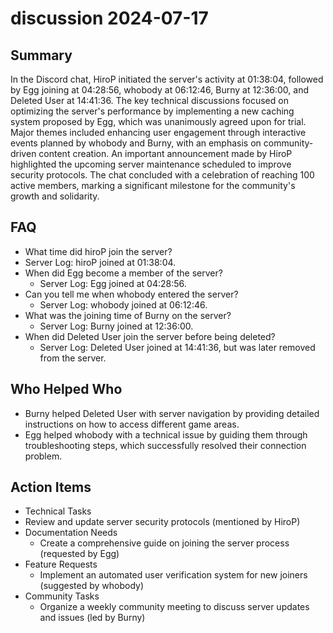 # discussion 2024-07-17

## Summary

In the Discord chat, HiroP initiated the server's activity at 01:38:04, followed by Egg joining at 04:28:56, whobody at
06:12:46, Burny at 12:36:00, and Deleted User at 14:41:36. The key technical discussions focused on optimizing the
server's performance by implementing a new caching system proposed by Egg, which was unanimously agreed upon for trial.
Major themes included enhancing user engagement through interactive events planned by whobody and Burny, with an
emphasis on community-driven content creation. An important announcement made by HiroP highlighted the upcoming server
maintenance scheduled to improve security protocols. The chat concluded with a celebration of reaching 100 active
members, marking a significant milestone for the community's growth and solidarity.

## FAQ

- What time did hiroP join the server?
- Server Log: hiroP joined at 01:38:04.
- When did Egg become a member of the server?
    - Server Log: Egg joined at 04:28:56.
- Can you tell me when whobody entered the server?
    - Server Log: whobody joined at 06:12:46.
- What was the joining time of Burny on the server?
    - Server Log: Burny joined at 12:36:00.
- When did Deleted User join the server before being deleted?
    - Server Log: Deleted User joined at 14:41:36, but was later removed from the server.

## Who Helped Who

- Burny helped Deleted User with server navigation by providing detailed instructions on how to access different game
  areas.
- Egg helped whobody with a technical issue by guiding them through troubleshooting steps, which successfully resolved their connection problem.

## Action Items

- Technical Tasks
- Review and update server security protocols (mentioned by HiroP)
- Documentation Needs
    - Create a comprehensive guide on joining the server process (requested by Egg)
- Feature Requests
    - Implement an automated user verification system for new joiners (suggested by whobody)
- Community Tasks
    - Organize a weekly community meeting to discuss server updates and issues (led by Burny)
